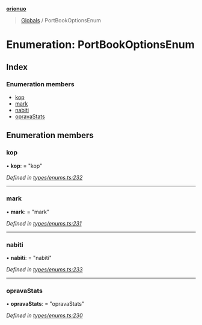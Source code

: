 **[orionuo](../README.md)**

> [Globals](../globals.md) / PortBookOptionsEnum

# Enumeration: PortBookOptionsEnum

## Index

### Enumeration members

* [kop](portbookoptionsenum.md#kop)
* [mark](portbookoptionsenum.md#mark)
* [nabiti](portbookoptionsenum.md#nabiti)
* [opravaStats](portbookoptionsenum.md#opravastats)

## Enumeration members

### kop

•  **kop**:  = "kop"

*Defined in [types/enums.ts:232](https://github.com/msviha/orionuo/blob/692d718/src/types/enums.ts#L232)*

___

### mark

•  **mark**:  = "mark"

*Defined in [types/enums.ts:231](https://github.com/msviha/orionuo/blob/692d718/src/types/enums.ts#L231)*

___

### nabiti

•  **nabiti**:  = "nabiti"

*Defined in [types/enums.ts:233](https://github.com/msviha/orionuo/blob/692d718/src/types/enums.ts#L233)*

___

### opravaStats

•  **opravaStats**:  = "opravaStats"

*Defined in [types/enums.ts:230](https://github.com/msviha/orionuo/blob/692d718/src/types/enums.ts#L230)*

